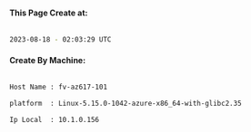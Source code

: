 
   
#### This Page Create at:

```bash

2023-08-18 - 02:03:29 UTC

```

#### Create By Machine:

```bash

Host Name : fv-az617-101

platform  : Linux-5.15.0-1042-azure-x86_64-with-glibc2.35

Ip Local  : 10.1.0.156

```

